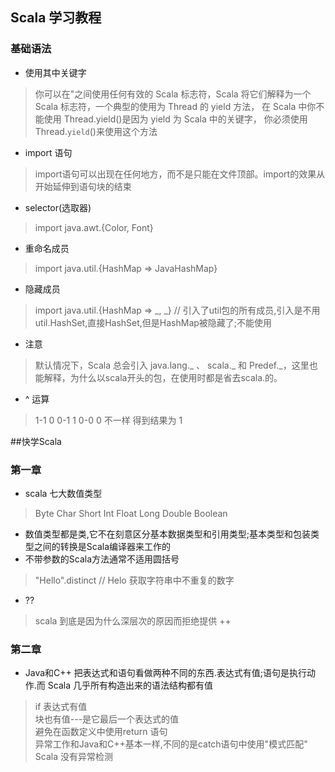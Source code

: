 ## Scala 学习教程

### 基础语法
- 使用其中关键字
> 你可以在"之间使用任何有效的 Scala 标志符，Scala 将它们解释为一个 Scala 标志符，一个典型的使用为 Thread 的 yield 方法， 在 Scala 中你不能使用 Thread.yield()是因为 yield 为 Scala 中的关键字， 你必须使用 Thread.`yield`()来使用这个方法
- import 语句
> import语句可以出现在任何地方，而不是只能在文件顶部。import的效果从开始延伸到语句块的结束
- selector(选取器)
> import java.awt.{Color, Font}
- 重命名成员
> import java.util.{HashMap => JavaHashMap}
- 隐藏成员
> import java.util.{HashMap => _, _} // 引入了util包的所有成员,引入是不用util.HashSet,直接HashSet,但是HashMap被隐藏了;不能使用
- 注意
> 默认情况下，Scala 总会引入 java.lang._ 、 scala._ 和 Predef._，这里也能解释，为什么以scala开头的包，在使用时都是省去scala.的。
- ^ 运算
> 1-1 0 0-1 1 0-0 0  不一样 得到结果为 1

##快学Scala
### 第一章
- scala 七大数值类型
> Byte Char Short Int Float Long Double Boolean
- 数值类型都是类,它不在刻意区分基本数据类型和引用类型;基本类型和包装类型之间的转换是Scala编译器来工作的
- 不带参数的Scala方法通常不适用圆括号
> "Hello".distinct  // Helo 获取字符串中不重复的数字
- ?? 
> scala 到底是因为什么深层次的原因而拒绝提供  ++ 
### 第二章
- Java和C++ 把表达式和语句看做两种不同的东西.表达式有值;语句是执行动作.而 Scala 几乎所有构造出来的语法结构都有值
> if 表达式有值  
块也有值---是它最后一个表达式的值  
避免在函数定义中使用return 语句  
异常工作和Java和C++基本一样,不同的是catch语句中使用"模式匹配"  
Scala 没有异常检测